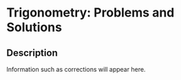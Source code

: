 # Trigonometry: Problems and Solutions
## Description ##
Information such as corrections will appear here.
